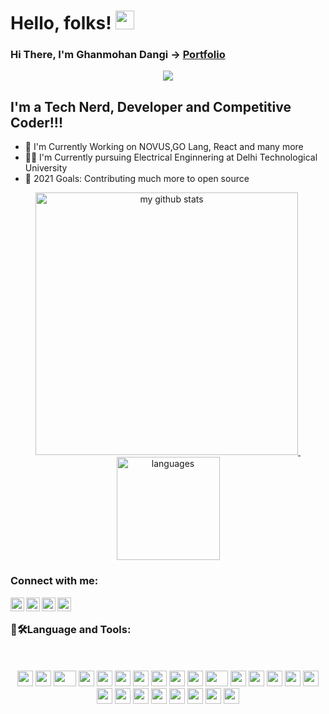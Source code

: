 # Hello, folks! <img src="https://raw.githubusercontent.com/MartinHeinz/MartinHeinz/master/wave.gif" width="30px">

### Hi There, I'm Ghanmohan Dangi -> [Portfolio][website]

<a href="http://ghanmohandangi.me">
    <p align="center">
        <img src="https://github-profile-trophy.vercel.app/?username=Ghanmohan&column=7&theme=onedark"/>
    </p>
</a>


## I'm a Tech Nerd, Developer and Competitive Coder!!!
- 🔭 I'm Currently Working on NOVUS,GO Lang, React and many more
- 🧑‍🎓 I'm Currently pursuing Electrical Enginnering at Delhi Technological University
- 🥅 2021 Goals: Contributing much more to open source 

<a align="center" href="http://ghanmohandangi.me">
<p align="center">
<img src="https://github-readme-stats.vercel.app/api?username=sansyrox&show_icons=true&theme=tokyonight" alt="my github stats" width="420"/>&nbsp;
    <img src="https://github-readme-stats.vercel.app/api/top-langs/?username=Ghanmohan&layout=compact&theme=tokyonight" alt="languages" height="165">
</p>
</a>


### Connect with me:
[<img align="left" alt="Portfolio" width="22px" src="https://cdn2.iconfinder.com/data/icons/business-and-commercial-mixed-hexagone/128/5-512.png"/>][website]
[<img align="left" alt="Portfolio | Twitter" width="22px" src="https://cdn2.iconfinder.com/data/icons/social-media-2285/512/1_Twitter_colored_svg-1024.png" />][twitter]
[<img align="left" alt="Portfolio | LinkedIn" width="22px" src="https://cdn2.iconfinder.com/data/icons/social-media-2285/512/1_Linkedin_unofficial_colored_svg-1024.png" />][linkedin]
[<img align="left" alt="Portfolio | Instagram" width="22px" src="https://cdn2.iconfinder.com/data/icons/social-media-2285/512/1_Instagram_colored_svg_1-1024.png" />][instagram]

</br>

### 🧰🛠Language and Tools:

<!-- ![Ghanmohan_github_stats](https://github-readme-stats.vercel.app/api?username=Ghanmohan&show_icons=true&theme=dark) -->

<br/>
<br/>

<div align="center">
    <img src="https://cultofthepartyparrot.com/parrots/hd/githubparrot.gif" width="25" height="25"/>
    <img src="https://cultofthepartyparrot.com/flags/hd/iranparrot.gif" width="25" height="25"/>
    <img src="https://cultofthepartyparrot.com/parrots/asyncparrot.gif" width="36" height="25"/>
    <img src="https://cultofthepartyparrot.com/parrots/exceptionallyfastparrot.gif" width="25" height="25"/>
    <img src="https://cultofthepartyparrot.com/parrots/hd/60fpsparrot.gif" width="25" height="25"/>
    <img src="https://cultofthepartyparrot.com/parrots/hd/jumpingparrot.gif" width="25" height="25"/>
    <img src="https://cultofthepartyparrot.com/parrots/hd/opensourceparrot.gif" width="25" height="25"/>
    <img src="https://cultofthepartyparrot.com/parrots/hd/dealwithitnowparrot.gif" width="25" height="25"/>
    <img src="https://cultofthepartyparrot.com/parrots/hd/hypnoparrotlight.gif" width="25" height="25"/>
    <img src="https://cultofthepartyparrot.com/parrots/databaseparrot.gif" width="25" height="25"/>
    <img src="https://cultofthepartyparrot.com/parrots/fixparrot.gif" width="36" height="25"/>
    <img src="https://cultofthepartyparrot.com/parrots/hd/laptop_parrot.gif" width="25" height="25"/>
    <img src="https://cultofthepartyparrot.com/parrots/hd/spinningparrot.gif" width="25" height="25"/>
    <img src="https://cultofthepartyparrot.com/parrots/hd/levitationparrot.gif" width="25" height="25"/>
    <img src="https://cultofthepartyparrot.com/parrots/hd/meldparrot.gif" width="25" height="25"/>
    <img src="https://cultofthepartyparrot.com/parrots/slomoparrot.gif" width="25" height="25"/>
    <img src="https://cultofthepartyparrot.com/parrots/hd/moonwalkingparrot.gif" width="25" height="25"/>
    <img src="https://cultofthepartyparrot.com/parrots/hd/stableparrot.gif" width="25" height="25"/>
    <img src="https://cultofthepartyparrot.com/parrots/hd/scienceparrot.gif" width="25" height="25"/>
    <img src="https://cultofthepartyparrot.com/parrots/hd/pirateparrot.gif" width="25" height="25"/>
    <img src="https://cultofthepartyparrot.com/parrots/hd/footballparrot.gif" width="25" height="25"/>
    <img src="https://cultofthepartyparrot.com/parrots/hd/illuminatiparrot.gif" width="25" height="25"/>
    <img src="https://cultofthepartyparrot.com/parrots/hd/hypnoparrotdark.gif" width="25" height="25"/>
    <img src="https://cultofthepartyparrot.com/parrots/hd/mustacheparrot.gif" width="25" height="25"/>
</div>

[website]: http://ghanmohandangi.me
[twitter]: https://twitter.com/Ghanmohan22
[instagram]: https://www.instagram.com/padnhirha_bas/
[linkedin]: https://www.linkedin.com/in/ghanmohan-dangi-a879041aa/
